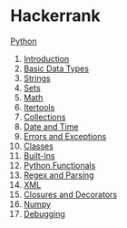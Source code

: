 # Hackerrank



[Python](https://github.com/shccgxqp/HackerRank/tree/main/python)


  1. [Introduction](https://github.com/shccgxqp/HackerRank/tree/main/python/01.Introduction)
  2. [Basic Data Types](https://github.com/shccgxqp/HackerRank/tree/main/python/02.Basic%20Data%20Types)
  3. [Strings](https://github.com/shccgxqp/HackerRank/tree/main/python/03.Strings)
  4. [Sets]()
  5. [Math]()
  6. [Itertools]()
  7. [Collections]()
  8. [Date and Time]()
  9. [Errors and Exceptions]()
  10. [Classes]()
  11. [Built-Ins]()
  12. [Python Functionals]()
  13. [Regex and Parsing]()
  14. [XML]()
  15. [Closures and Decorators]()
  16. [Numpy]()
  17. [Debugging]()
